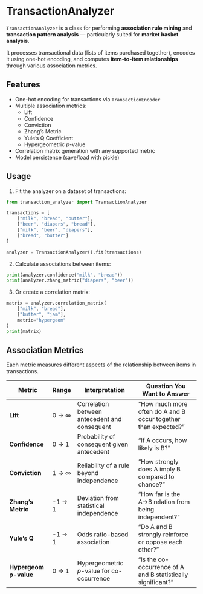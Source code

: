 # TransactionAnalyzer

`TransactionAnalyzer` is a class for performing **association rule mining** and **transaction pattern analysis** — particularly suited for **market basket analysis**.

It processes transactional data (lists of items purchased together), encodes it using one-hot encoding, and computes **item-to-item relationships** through various association metrics.

## Features

- One-hot encoding for transactions via `TransactionEncoder`
- Multiple association metrics:
  - Lift
  - Confidence
  - Conviction
  - Zhang’s Metric
  - Yule’s Q Coefficient
  - Hypergeometric *p*-value
- Correlation matrix generation with any supported metric
- Model persistence (save/load with pickle)

## Usage

1. Fit the analyzer on a dataset of transactions:

```python
from transaction_analyzer import TransactionAnalyzer

transactions = [
    ["milk", "bread", "butter"],
    ["beer", "diapers", "bread"],
    ["milk", "beer", "diapers"],
    ["bread", "butter"]
]

analyzer = TransactionAnalyzer().fit(transactions)

```

2. Calculate associations between items:

```python
print(analyzer.confidence("milk", "bread"))
print(analyzer.zhang_metric("diapers", "beer"))
```

3. Or create a correlation matrix:
```python
matrix = analyzer.correlation_matrix(
    ["milk", "bread"],
    ["butter", "jam"],
    metric="hypergeom"
)
print(matrix)

```

## Association Metrics

Each metric measures different aspects of the relationship between items in transactions.

| Metric              | Range         | Interpretation                                         | Question You Want to Answer                                |
| ------------------- | ------------- | ----------------------------------------------------- | ---------------------------------------------------------- |
| **Lift**            | 0 → ∞         | Correlation between antecedent and consequent          | “How much more often do A and B occur together than expected?” |
| **Confidence**      | 0 → 1         | Probability of consequent given antecedent             | “If A occurs, how likely is B?”                            |
| **Conviction**      | 1 → ∞         | Reliability of a rule beyond independence              | “How strongly does A imply B compared to chance?”          |
| **Zhang’s Metric**  | -1 → 1        | Deviation from statistical independence                | “How far is the A→B relation from being independent?”      |
| **Yule’s Q**        | -1 → 1        | Odds ratio-based association                           | “Do A and B strongly reinforce or oppose each other?”      |
| **Hypergeom p-value**       | 0 → 1         | Hypergeometric *p*-value for co-occurrence             | “Is the co-occurrence of A and B statistically significant?” |
